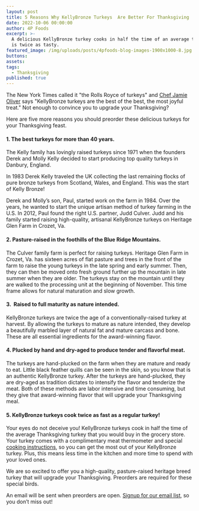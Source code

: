 ```yaml
---
layout: post
title: 5 Reasons Why KellyBronze Turkeys  Are Better For Thanksgiving
date: 2022-10-06 00:00:00
author: 4P Foods
excerpt: >-
  A delicious KellyBronze turkey cooks in half the time of an average turkey and
  is twice as tasty.
featured_image: /img/uploads/posts/4pfoods-blog-images-1900x1000-8.jpg
buttons:
assets:
tags:
  - Thanksgiving
published: true
---
```

<div class="editable"><p>The New York Times called it "the Rolls Royce of turkeys" and <a href="https://www.kellybronze.com/jamie-oliver.aspx">Chef Jamie Oliver</a> says "KellyBronze turkeys are the best of the best, the most joyful treat." Not enough to convince you to upgrade your Thanksgiving?&nbsp;&nbsp;</p><p>Here are five more reasons you should preorder these delicious turkeys for your Thanksgiving feast.</p><h4>1. The best turkeys for more than 40 years.</h4><p>The Kelly family has lovingly raised turkeys since 1971 when the founders Derek and Molly Kelly decided to start producing top quality turkeys in Danbury, England.</p><p>In 1983 Derek Kelly traveled the UK collecting the last remaining flocks of pure bronze turkeys from Scotland, Wales, and England. This was the start of Kelly Bronze!&nbsp;</p><p>Derek and Molly&rsquo;s son, Paul, started work on the farm in 1984. Over the years, he wanted to start the unique artisan method of turkey farming in the U.S. In 2012, Paul found the right U.S. partner, Judd Culver. Judd and his family started raising high-quality, artisanal KellyBronze turkeys on Heritage Glen Farm in Crozet, Va.</p><h4>2. Pasture-raised in the foothills of the Blue Ridge Mountains.&nbsp;</h4><p>The Culver family farm is perfect for raising turkeys. Heritage Glen Farm in Crozet, Va. has sixteen acres of flat pasture and trees in the front of the farm to raise the young turkeys in the late spring and early summer. Then, they can then be moved onto fresh ground further up the mountain in late summer when they are older. The turkeys stay on the mountain until they are walked to the processing unit at the beginning of November. This time frame allows for natural maturation and slow growth.</p><h4>3.&nbsp; Raised to full maturity as nature intended.</h4><p>KellyBronze turkeys are twice the age of a conventionally-raised turkey at harvest. By allowing the turkeys to mature as nature intended, they develop a beautifully marbled layer of natural fat and mature carcass and bone. These are all essential ingredients for the award-winning flavor.</p><h4>4. Plucked by hand and dry-aged to produce tender and flavorful meat.</h4><p>The turkeys are hand-plucked on the farm when they are mature and ready to eat. Little black feather quills can be seen in the skin, so you know that is an authentic KellyBronze turkey. After the turkeys are hand-plucked, they are dry-aged as tradition dictates to intensify the flavor and tenderize the meat. Both of these methods are labor intensive and time consuming, but they give that award-winning flavor that will upgrade your Thanksgiving meal.</p><h4>5. KellyBronze turkeys cook twice as fast as a regular turkey!</h4><p>Your eyes do not deceive you! KellyBronze turkeys cook in half the time of the average Thanksgiving turkey that you would buy in the grocery store. Your turkey comes with a complimentary meat thermometer and special <a href="https://www.kellybronze.co.uk/how-to-cook-a-kelly-bronze-turkey">cooking instructions</a>, so you can get the most out of your KellyBronze turkey. Plus, this means less time in the kitchen and more time to spend with your loved ones.</p><p>We are so excited to offer you a high-quality, pasture-raised heritage breed turkey that will upgrade your Thanksgiving. Preorders are required for these special birds.&nbsp;</p><p>An email will be sent when preorders are open. <a href="http://eepurl.com/hlN_WL">Signup for our email list</a>, so you don&rsquo;t miss out!</p><p>&nbsp;</p></div>